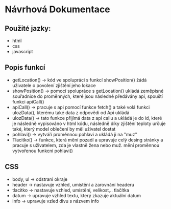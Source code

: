 # Návrhová Dokumentace
## Použité jazky:
- html
- css
- javascript

## Popis funkcí
- getLocation() -> kód ve spolupráci s funkcí showPosition() žádá uživatele o povolení zjištění jeho lokace
- showPosition() -> pomocí spolupráce s getLocation() ukládá zeměpisné souřadnice do proměnných, které jsou následně předávány api, spouští funkci apiCall()
- apiCall() -> pracuje s api pomocí funkce fetch() a také volá funkci ulozData(), kterému také data z odpovědi od Api ukládá
- ulozData() -> tato funkce přijímá data z api callu a ukládá je do id, které je následně vypisováno v html kódu, následně díky zjištění teploty určuje také, který model oblečení by měl uživatel dostat  
- pohlavi() -> vytváří proměnnou pohlavi a ukládá ji na "muz"
- Tlacitko() -> funkce, která mění pozadí a upravuje celý desing stránky a pracuje s uživatelem, zda je vlastně žena nebo muž. mění proměnnou vytvořenou funkcní pohlavi()

## CSS
- body, ul -> odstraní okraje
- header -> nastavuje vzhled, umístění a zarovnání headeru
- tlacitko -> nastavuje vzhled, umístění, velikost,.. tlačítka
- datum -> upravuje vzhled textu, který zkazuje aktuální datum
- info -> upravuje vzled divu s názvem info
